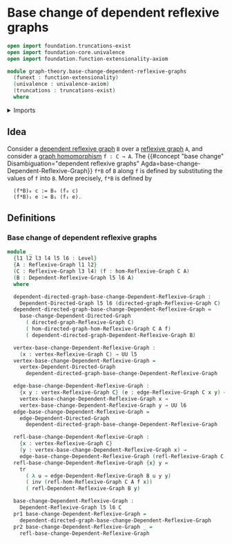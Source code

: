 # Base change of dependent reflexive graphs

```agda
open import foundation.truncations-exist
open import foundation-core.univalence
open import foundation.function-extensionality-axiom

module graph-theory.base-change-dependent-reflexive-graphs
  (funext : function-extensionality)
  (univalence : univalence-axiom)
  (truncations : truncations-exist)
  where
```

<details><summary>Imports</summary>

```agda
open import foundation.dependent-pair-types
open import foundation.identity-types funext
open import foundation.transport-along-identifications
open import foundation.universe-levels

open import graph-theory.base-change-dependent-directed-graphs funext univalence truncations
open import graph-theory.dependent-directed-graphs funext univalence
open import graph-theory.dependent-reflexive-graphs funext univalence truncations
open import graph-theory.morphisms-reflexive-graphs funext univalence truncations
open import graph-theory.reflexive-graphs funext univalence truncations
```

</details>

## Idea

Consider a
[dependent reflexive graph](graph-theory.dependent-reflexive-graphs.md) `B` over
a [reflexive graph](graph-theory.reflexive-graphs.md) `A`, and consider a
[graph homomorphism](graph-theory.morphisms-reflexive-graphs.md) `f : C → A`.
The
{{#concept "base change" Disambiguation="dependent reflexive graphs" Agda=base-change-Dependent-Reflexive-Graph}}
`f*B` of `B` along `f` is defined by substituting the values of `f` into `B`.
More precisely, `f*B` is defined by

```text
  (f*B)₀ c := B₀ (f₀ c)
  (f*B)₁ e := B₁ (f₁ e).
```

## Definitions

### Base change of dependent reflexive graphs

```agda
module _
  {l1 l2 l3 l4 l5 l6 : Level}
  {A : Reflexive-Graph l1 l2}
  (C : Reflexive-Graph l3 l4) (f : hom-Reflexive-Graph C A)
  (B : Dependent-Reflexive-Graph l5 l6 A)
  where

  dependent-directed-graph-base-change-Dependent-Reflexive-Graph :
    Dependent-Directed-Graph l5 l6 (directed-graph-Reflexive-Graph C)
  dependent-directed-graph-base-change-Dependent-Reflexive-Graph =
    base-change-Dependent-Directed-Graph
      ( directed-graph-Reflexive-Graph C)
      ( hom-directed-graph-hom-Reflexive-Graph C A f)
      ( dependent-directed-graph-Dependent-Reflexive-Graph B)

  vertex-base-change-Dependent-Reflexive-Graph :
    (x : vertex-Reflexive-Graph C) → UU l5
  vertex-base-change-Dependent-Reflexive-Graph =
    vertex-Dependent-Directed-Graph
      dependent-directed-graph-base-change-Dependent-Reflexive-Graph

  edge-base-change-Dependent-Reflexive-Graph :
    {x y : vertex-Reflexive-Graph C} (e : edge-Reflexive-Graph C x y) →
    vertex-base-change-Dependent-Reflexive-Graph x →
    vertex-base-change-Dependent-Reflexive-Graph y → UU l6
  edge-base-change-Dependent-Reflexive-Graph =
    edge-Dependent-Directed-Graph
      dependent-directed-graph-base-change-Dependent-Reflexive-Graph

  refl-base-change-Dependent-Reflexive-Graph :
    {x : vertex-Reflexive-Graph C}
    (y : vertex-base-change-Dependent-Reflexive-Graph x) →
    edge-base-change-Dependent-Reflexive-Graph (refl-Reflexive-Graph C x) y y
  refl-base-change-Dependent-Reflexive-Graph {x} y =
    tr
      ( λ u → edge-Dependent-Reflexive-Graph B u y y)
      ( inv (refl-hom-Reflexive-Graph C A f x))
      ( refl-Dependent-Reflexive-Graph B y)

  base-change-Dependent-Reflexive-Graph :
    Dependent-Reflexive-Graph l5 l6 C
  pr1 base-change-Dependent-Reflexive-Graph =
    dependent-directed-graph-base-change-Dependent-Reflexive-Graph
  pr2 base-change-Dependent-Reflexive-Graph _ =
    refl-base-change-Dependent-Reflexive-Graph
```
